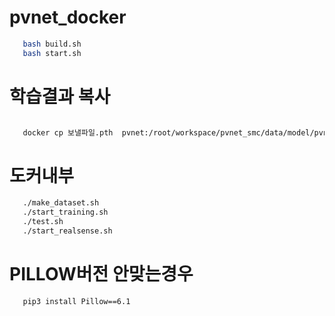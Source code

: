 
# pvnet_docker
```bash
   bash build.sh
   bash start.sh
```
# 학습결과 복사
```bash

   docker cp 보낼파일.pth  pvnet:/root/workspace/pvnet_smc/data/model/pvnet/mycat

```
# 도커내부
```bash
   ./make_dataset.sh
   ./start_training.sh
   ./test.sh
   ./start_realsense.sh
```


# PILLOW버전 안맞는경우
```bash
   pip3 install Pillow==6.1
```
